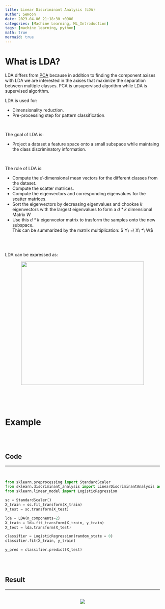 ```yaml
---
title: Linear Discriminant Analysis (LDA)
author: SeHoon
date: 2023-04-06 21:18:30 +0900
categories: [Machine Learning, ML_Introduction]
tags: [machine learning, python]
math: true
mermaid: true
---
```


# What is LDA?
LDA differs from [PCA](https://csh970605.github.io/posts/PCA/) because in addition to finding the component axises with LDA we are interested in the axises that maximize the separation between multiple classes.
PCA is unsupervised algorithm while LDA is supervised algorithm.

LDA is used for:
+ Dimensionality reduction.<br>
+ Pre-processing step for pattern classification.<br>

<br>

The goal of LDA is:
+ Project a dataset a feature space onto a small subspace while maintaing the class discriminatory information.<br>
<br>

The role of LDA is:
+ Compute the *d*-dimensional mean vectors for the different classes from the dataset.<br>
+ Compute the scatter matrices.<br>
+ Compute the eigenvectors and corresponding eigenvalues for the scatter matrices.<br>
+ Sort the eigenvectors by decreasing eigenvalues and chookse *k* eigenvectors with the largest eigenvalues to form a *$d * k$* dimensional Matrix *W*<br>
+ Use this *$d * k$* eigenvcetor matrix to trasform the samples onto the new subspace.<br>
This can be summarized by the matrix multiplication: $ Y\ =\ X\ *\ W$

<br><br>

LDA can be expressed as:

<center>
<img src="https://user-images.githubusercontent.com/28240052/230391513-fa80c9b4-e76e-41b3-95ef-4aa0d8bcb6ad.png" width=400>
</center>

<br><br><br>

# Example
<br><br>

## Code
---
<br>

```py
from sklearn.preprocessing import StandardScaler
from sklearn.discriminant_analysis import LinearDiscriminantAnalysis as LDA
from sklearn.linear_model import LogisticRegression

sc = StandardScaler()
X_train = sc.fit_transform(X_train)
X_test = sc.transform(X_test)

lda = LDA(n_components=2)
X_train = lda.fit_transform(X_train, y_train)
X_test = lda.transform(X_test)

classifier = LogisticRegression(random_state = 0)
classifier.fit(X_train, y_train)

y_pred = classifier.predict(X_test)
```

<br><br>

## Result
---
<br>

<center>
<img src="https://user-images.githubusercontent.com/28240052/230391910-a71da4e3-67cb-4ca7-b3d7-a6c1d0c9ec96.png">
</center>
